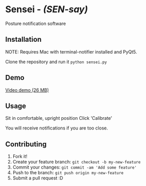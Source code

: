# Sensei - *(SEN-say)*

Posture notification software

## Installation

NOTE: Requires Mac with terminal-notifier installed and PyQt5.

Clone the repository and run it
`python sensei.py`

## Demo

[Video demo (26 MB)](https://github.com/JustinShenk/sensei/blob/master/demo-med-res.mov?raw=true)

## Usage

Sit in comfortable, upright position
Click 'Calibrate'

You will receive notifications if you are too close.

## Contributing

1. Fork it!
2. Create your feature branch: `git checkout -b my-new-feature`
3. Commit your changes: `git commit -am 'Add some feature'`
4. Push to the branch: `git push origin my-new-feature`
5. Submit a pull request :D
